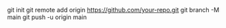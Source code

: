 git init
git remote add origin https://github.com/your-repo.git
git branch -M main
git push -u origin main
